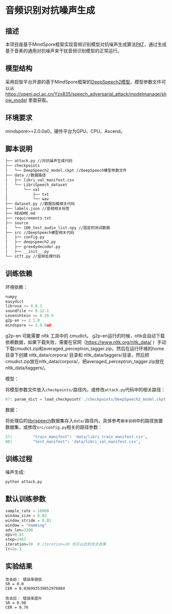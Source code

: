 # 音频识别对抗噪声生成

## 描述

本项目是基于MindSpore框架实现音频识别模型对抗噪声生成算法[PAT](https://arxiv.org/pdf/2211.10661.pdf)，通过生成基于音素的通用对抗噪声来干扰音频识别模型的正常运行。

## 模型结构

采用启智平台开源的基于MindSpore框架的[DeepSpeech2模型](https://openi.pcl.ac.cn/Yzx835/speech_adversarial_attack)，模型参数文件可以从 https://openi.pcl.ac.cn/Yzx835/speech_adversarial_attack/modelmanage/show_model 里面获取。

## 环境要求

mindspore>=2.0.0a0，硬件平台为GPU、CPU、Ascend。

## 脚本说明

```markdown
├── attack.py //对抗噪声生成代码
├── checkpoints
│   └── DeepSpeech2_model.ckpt //DeepSpeech模型参数文件
├── data //数据路径
│   ├── libri_val_manifest.csv
│   └── LibriSpeech_dataset
│       └── val
│           ├── txt
│           └── wav
├── dataset.py //数据加载相关代码
├── labels.json //音频相关标签
├── README.md
├── requirements.txt
├── source
│   └── 100_test_audio_list.npy //固定的测试数据
├── src //DeepSpeech模型相关代码
│   ├── config.py
│   ├── deepspeech2.py
│   ├── greedydecoder.py
│   ├── __init__.py
└── stft.py //音频处理代码
```

## 训练依赖

环境依赖：

```python
numpy
easydict
librosa >= 0.8.1
soundfile >= 0.12.1
Levenshtein >= 0.20.9
g2p-en >= 2.1.0
mindspore >= 2.0.0a0
```

g2p-en 可能需要 nltk 工具中的 cmudict。 g2p-en运行的时候，nltk会自动下载依赖数据，如果下载失败，需要在官网（https://www.nltk.org/nltk_data/ ）手动下载cmudict.zip和averaged_perceptron_tagger.zip，然后在运行环境的home目录下创建 nltk_data/corpora/ 目录和 nltk_data/taggers/目录，然后把 cmudict.zip放在nltk_data/corpora/，把averaged_perceptron_tagger.zip放在nltk_data/taggers/。

模型：

将模型参数文件放入`checkpoints/`路径内，或修改`attack.py`代码中的相关路径：

```python
87: param_dict = load_checkpoint('./checkpoints/DeepSpeech2_model.ckpt')
```

数据：

将处理后的[librispeech](https://openi.pcl.ac.cn/Yzx835/speech_adversarial_attack/datasets)数据集存入`data/`路径内，具体参考`脚本说明`中的路径放置数据集，或修改`src/config.py`相关的路径参数：

```python
27:         "train_manifest": 'data/libri_train_manifest.csv',
80:         "test_manifest": 'data/libri_val_manifest.csv',
```

## 训练过程

噪声生成:

```shell
python attack.py
```

## 默认训练参数

```python
sample_rate = 16000
window_size = 0.02
window_stride = 0.01
window = "hamming"
adv_len=3200
eps=0.01
step=2467
iteration=30  # iteration=10 也可以达到攻击效果
lr=2e-3
```

## 实验结果

```text
攻击前： 错误率很低
SR = 0.0
CER = 0.036993539852976084

攻击后： 错误率提升
SR = 0.98
CER = 0.76
```